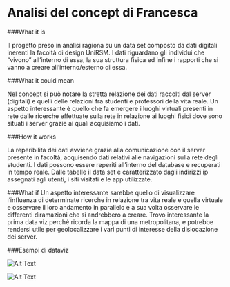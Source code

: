 # Analisi del concept di Francesca

###What it is

Il progetto preso in analisi ragiona su un data set  composto da dati digitali inerenti la facoltà di design UniRSM. 
I dati riguardano gli individui che “vivono” all’interno di essa, la sua struttura fisica ed infine i rapporti che si vanno a creare all’interno/esterno di essa.

###What it could mean

Nel concept si può notare la stretta relazione dei dati raccolti dal server (digitali) e quelli delle relazioni fra studenti e professori della vita reale. 
Un aspetto interessante è quello che fa emergere i luoghi virtuali presenti in rete dalle ricerche effettuate sulla rete in relazione ai luoghi fisici dove sono situati i server grazie ai quali acquisiamo i dati.

###How it works

La reperibilità dei dati avviene grazie alla comunicazione con il server presente in facoltà, acquisendo dati relativi alle navigazioni sulla rete degli studenti. I dati possono essere reperiti  all’interno del database e recuperati in tempo reale. 
Dalle tabelle il data set e caratterizzato dagli indirizzi ip assegnati agli utenti, i siti visitati e le app utilizzate.


###What if
Un aspetto interessante sarebbe quello di visualizzare l’influenza di determinate ricerche in relazione tra vita reale e quella virtuale e osservare il loro andamento in parallelo e a sua volta osservare le differenti diramazioni che si andrebbero a creare. 
Trovo interessante la prima data viz perché ricorda la mappa di una metropolitana, e potrebbe rendersi utile per geolocalizzare i vari punti di interesse della dislocazione dei server.

###Esempi di dataviz


![Alt Text](http://i.imgur.com/1gYfPyB.jpg)

![Alt Text](http://i.imgur.com/7RoWZ7O.jpg)
